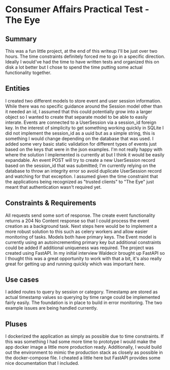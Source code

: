 # Consumer Affairs Practical Test - The Eye

## Summary
This was a fun little project, at the end of this writeup I'll be just over two hours. The time constraints definitely forced me to go in a specific direction. Ideally I would've had the time to have written tests and organized this on disk a lot better but I chose to spend the time putting some actual functionality together.

## Entities
I created two different models to store event and user session information. While there was no specific guidance around the Session model other than it needed an id, I assumed that this could potentially grow into a larger object so I wanted to create that separate model to be able to easily interate. Events are connected to a UserSession via a session_id foreign key. In the interest of simplicity to get something working quickly in SQLite I did not implement the session_id as a uuid but as a simple string, this is something I would change depending on the database that was used.
I added some very basic static validation for different types of events just based on the keys that were in the json examples. I'm not really happy with where the solution I implemented is currently at but I think it would be easily expandable.
An event POST will try to create a new UserSession record based on the session_id that was submitted; I'm currently relying on the database to throw an integrity error so avoid duplicate UserSession record and watching for that exception.
I assumed given the time constraint that the applications being recognized as "trusted clients" to "The Eye" just meant that authentication wasn't required yet.

## Constraints & Requirements
All requests send some sort of response. The create event functionality returns a 204 No Content response so that I could process the event creation as a background task. Next steps here would be to implement a more robust solution to this such as celery workers and allow easier monitoring of tasks.
Models both have primary keys. The Event model is currently using an autoincrementing primary key but additional constraints could be added if additional uniqueness was required.
The project was created using FastAPI. In my initial interview Waldecir brought up FastAPI so I thought this was a great opportunity to work with that a bit, it's also really great for getting up and running quickly which was important here.

## Use cases
I added routes to query by session or category. Timestamp are stored as actual timestamp values so querying by time range could be implemented fairly easily.
The foundation is in place to build in error monitoring. The two example issues are being handled currently.

## Pluses
I dockerized the application as simply as possible due to time constraints. If this was something I had some more time to prototype I would make the app docker image a little more production ready. Additionally, I would build out the environment to mimic the production stack as closely as possible in the docker-compose file.
I cheated a little here but FastAPI provides some nice documentation that I included.
